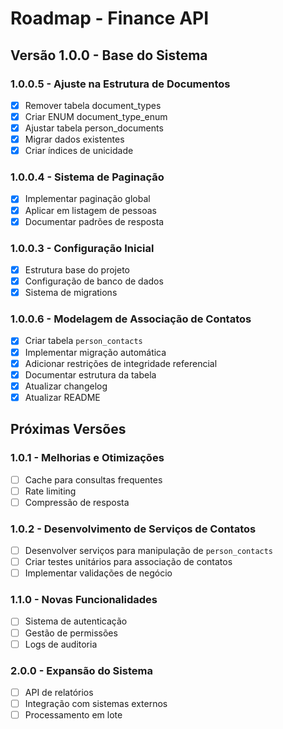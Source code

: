 # Roadmap - Finance API

## Versão 1.0.0 - Base do Sistema

### 1.0.0.5 - Ajuste na Estrutura de Documentos
- [x] Remover tabela document_types
- [x] Criar ENUM document_type_enum
- [x] Ajustar tabela person_documents
- [x] Migrar dados existentes
- [x] Criar índices de unicidade

### 1.0.0.4 - Sistema de Paginação
- [x] Implementar paginação global
- [x] Aplicar em listagem de pessoas
- [x] Documentar padrões de resposta

### 1.0.0.3 - Configuração Inicial
- [x] Estrutura base do projeto
- [x] Configuração de banco de dados
- [x] Sistema de migrations

### 1.0.0.6 - Modelagem de Associação de Contatos
- [x] Criar tabela `person_contacts`
- [x] Implementar migração automática
- [x] Adicionar restrições de integridade referencial
- [x] Documentar estrutura da tabela
- [x] Atualizar changelog
- [x] Atualizar README

## Próximas Versões

### 1.0.1 - Melhorias e Otimizações
- [ ] Cache para consultas frequentes
- [ ] Rate limiting
- [ ] Compressão de resposta

### 1.0.2 - Desenvolvimento de Serviços de Contatos
- [ ] Desenvolver serviços para manipulação de `person_contacts`
- [ ] Criar testes unitários para associação de contatos
- [ ] Implementar validações de negócio

### 1.1.0 - Novas Funcionalidades
- [ ] Sistema de autenticação
- [ ] Gestão de permissões
- [ ] Logs de auditoria

### 2.0.0 - Expansão do Sistema
- [ ] API de relatórios
- [ ] Integração com sistemas externos
- [ ] Processamento em lote
